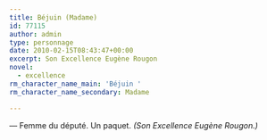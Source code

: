 ```yaml
---
title: Béjuin (Madame)
id: 77115
author: admin
type: personnage
date: 2010-02-15T08:43:47+00:00
excerpt: Son Excellence Eugène Rougon
novel:
  - excellence
rm_character_name_main: 'Béjuin '
rm_character_name_secondary: Madame

---
```

— Femme du député. Un paquet. _(Son Excellence Eugène Rougon.)_
